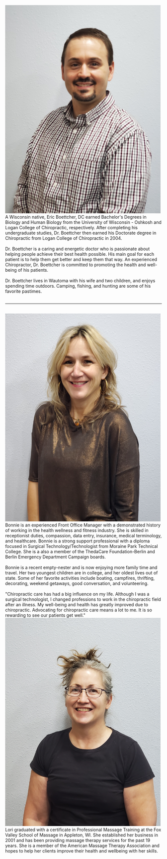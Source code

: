 <div class="outer">
  <div class="inner-pic">
    <img src="https://github.com/redgranitechiropractic/redgranitechiropractic.github.io/blob/master/assets/images/doc.jpg?raw=true" alt="doc" style="width:500px;">
  </div>
  <div class="inner-info">
    A Wisconsin native, Eric Boettcher, DC earned Bachelor's Degrees in Biology and Human Biology from the University of Wisconsin - Oshkosh and Logan College of Chiropractic, respectively. After completing his undergraduate studies, Dr. Boettcher then earned his Doctorate degree in Chiropractic from Logan College of Chiropractic in 2004.
    <br><br>
    Dr. Boettcher is a caring and energetic doctor who is passionate about helping people achieve their best health possible. His main goal for each patient is to help them get better and keep them that way. An experienced Chiropractor, Dr. Boettcher is committed to promoting the health and well-being of his patients.
    <br><br>
    Dr. Boettcher lives in Wautoma with his wife and two children, and enjoys spending time outdoors. Camping, fishing, and hunting are some of his favorite pastimes.
  </div>
</div>
<br>
<hr>
<br>
<div class="outer">
  <div class="inner-pic">
    <img src="https://github.com/redgranitechiropractic/redgranitechiropractic.github.io/blob/master/assets/images/bonnie.jpg?raw=true" alt="bonnie" style="width:500px;">
  </div>
  <div class="inner-info">
    Bonnie is an experienced Front Office Manager with a demonstrated history of working in the health wellness and fitness industry. She is skilled in receptionist duties, compassion, data entry, insurance, medical terminology, and healthcare. Bonnie is a strong support professional with a diploma focused in Surgical Technology/Technologist from Moraine Park Technical College. She is a also a member of the ThedaCare Foundation-Berlin and Berlin Emergency Department Campaign boards.
    <br><br>
    Bonnie is a recent empty-nester and is now enjoying more family time and travel. Her two youngest children are in college, and her oldest lives out of state. Some of her favorite activities include boating, campfires, thrifting, decorating, weekend getaways, good conversation, and volunteering.
    <br><br>
    "Chiropractic care has had a big influence on my life. Although I was a surgical technologist, I changed professions to work in the chiropractic field after an illness. My well-being and health has greatly improved due to chiropractic. Advocating for chiropractic care means a lot to me. It is so rewarding to see our patients get well."
  </div>
</div>
<div class="outer">
  <div class="inner-pic">
    <img src="https://github.com/redgranitechiropractic/redgranitechiropractic.github.io/blob/master/assets/images/lori.jpg?raw=true" alt="lori" style="width:500px;">
  </div>
  <div class="inner-info">
    Lori graduated with a certificate in Professional Massage Training at the Fox Valley School of Massage in Appleton, WI. She established her business in 2001 and has been providing massage therapy services for the past 19 years. She is a member of the American Massage Therapy Association and hopes to help her clients improve their health and wellbeing with her skills.
  </div>
</div>
